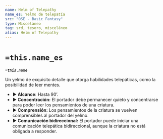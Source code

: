 ```yaml
---
name: Helm of Telepathy
name_es: Yelmo de telepatía
src: "OSE - Basic Fantasy"
type: Misceláneo
tag: srd, tesoro, misceláneo
alias: Helm of Telepathy
---
```

# `=this.name_es` 

**_`=this.name`_**

Un yelmo de exquisito detalle que otorga habilidades telepáticas, como la posibilidad de leer mentes. 
- ▶ **Alcance:** Hasta 90’. 
- ▶ **Concentración:** El portador debe permanecer quieto y concentrarse para poder leer los pensamientos de una criatura. 
- ▶ **Comprensión:** Los pensamientos de la criatura se vuelven comprensibles al portador del yelmo. 
- ▶ **Comunicación bidireccional:** El portador puede iniciar una comunicación telepática bidireccional, aunque la criatura no está obligada a responder.

